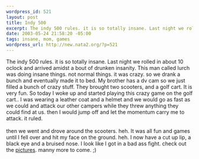 ```yaml
--- 
wordpress_id: 521
layout: post
title: Indy 500
excerpt: The indy 500 rules. it is so totally insane. Last night we rolled in about 10 oclock and arrived amidst a bout of drunken insanity. This man called lurch was doing insane things. not normal things. it was crazy. so we drank a bunch and eventually made it to bed. My brother has a dv cam so we just filled a bunch of crazy stuff. They brought two scooters, and a golf cart. It is very fun. So today I...
date: 2003-05-24 21:58:20 -05:00
tags: insane, mom, games
wordpress_url: http://new.nata2.org/?p=521
---
```

The indy 500 rules. it is so totally insane. Last night we rolled in about 10 oclock and arrived amidst a bout of drunken insanity. This man called lurch was doing insane things. not normal things. it was crazy. so we drank a bunch and eventually made it to bed. My brother has a dv cam so we just filled a bunch of crazy stuff. They brought two scooters, and a golf cart. It is very fun. So today I woke up and started playing this crazy game on the golf cart.. I was wearing a leather coat and a helmet and we would go as fast as we could and attack our other campers while they threw anything they could find at us. then I would jump off and let the momentum carry me to attack. it ruled. <Br><br/>then we went and drove around the scooters. heh. It was all fun and games until I fell over and hit my face on the ground. heh. I now have a cut up lip, a black eye and a bruised nose. I look like I got in a bad ass fight. check out the <a href="http://nata2.info/?path=pictures%2Fmisc%2Findy_500_03">pictures</a>. manny more to come. ;)
